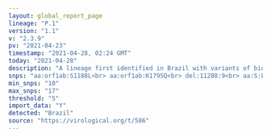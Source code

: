 ```yaml
---
layout: global_report_page
lineage: "P.1"
version: "1.1"
v: "2.3.9"
pv: "2021-04-23"
timestamp: "2021-04-28, 02:24 GMT"
today: "2021-04-28"
description: "A lineage first identified in Brazil with variants of biological significance E484K, N501Y and K417T, described in a recent virological post: <a href='https://virological.org/t/genomic-characterisation-of-an-emergent-sars-cov-2-lineage-in-manaus-preliminary-findings/586' style='color:#86b0a6'>here</a>. P.1 lineage is an alias of lineage B.1.1.28.1. As described in <a href='https://www.nature.com/articles/s41564-020-0770-5' style='color:#86b0a6'>Rambaut et al., 2020</a> when the lineage heirarchy reaches a certain depth (length of 5) lineage names are given an alias to prevent them from becoming infinitely long."
snps: "aa:orf1ab:S1188L<br> aa:orf1ab:K1795Q<br> del:11288:9<br> aa:S:L18F<br> aa:S:T20N<br> aa:S:P26S<br> aa:S:D138Y<br> aa:S:R190S<br> aa:S:K417T<br> aa:S:E484K<br> aa:S:N501Y<br> aa:S:H655Y<br> aa:S:T1027I<br> aa:orf3a:G174C<br> aa:orf8:E92K<br> aa:N:P80R"
min_snps: "10"
max_snps: "17"
threshold: "5"
import_data: "Y"
detected: "Brazil"
source: "https://virological.org/t/586"
---
```

